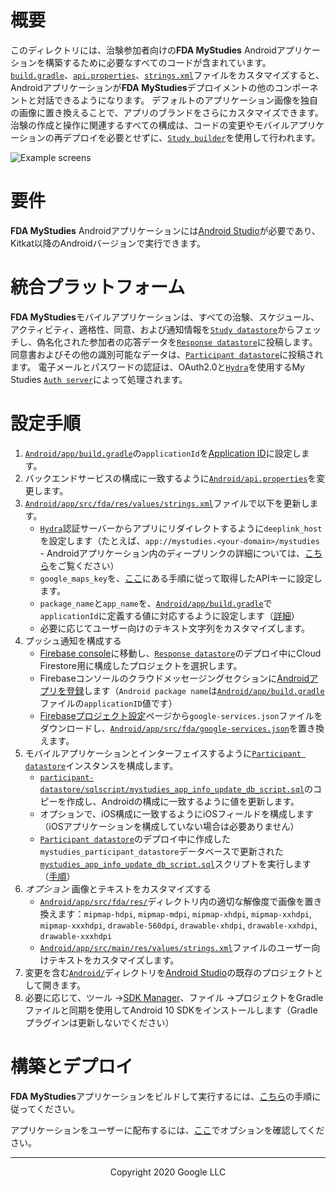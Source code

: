 <!--
 Copyright 2020 Google LLC
 Use of this source code is governed by an MIT-style
 license that can be found in the LICENSE file or at
 https://opensource.org/licenses/MIT.
-->

# 概要
このディレクトリには、治験参加者向けの**FDA MyStudies** Androidアプリケーションを構築するために必要なすべてのコードが含まれています。 [`build.gradle`](app/build.gradle)、[`api.properties`](api.properties)、[`strings.xml`](app/src/fda/res/values/strings.xml)ファイルをカスタマイズすると、Androidアプリケーションが**FDA MyStudies**デプロイメントの他のコンポーネントと対話できるようになります。 デフォルトのアプリケーション画像を独自の画像に置き換えることで、アプリのブランドをさらにカスタマイズできます。 治験の作成と操作に関連するすべての構成は、コードの変更やモバイルアプリケーションの再デプロイを必要とせずに、[`Study builder`](../study-builder/)を使用して行われます。

<!--TODO A demonstration of the Android mobile application can be found [here](todo). --->

![Example screens](../documentation/images/mobile-screens.png "Example screens")

# 要件
**FDA MyStudies** Androidアプリケーションには[Android Studio](https://developer.android.com/studio/index.html)が必要であり、Kitkat以降のAndroidバージョンで実行できます。

# 統合プラットフォーム
**FDA MyStudies**モバイルアプリケーションは、すべての治験、スケジュール、アクティビティ、適格性、同意、および通知情報を[`Study datastore`](../study-datastore/)からフェッチし、偽名化された参加者の応答データを[`Response datastore`](../response-datastore/)に投稿します。 同意書およびその他の識別可能なデータは、[`Participant datastore`](../participant-datastore/)に投稿されます。 電子メールとパスワードの認証は、OAuth2.0と[`Hydra`](/hydra/)を使用するMy Studies [`Auth server`](../auth-server/)によって処理されます。

# 設定手順

1. [`Android/app/build.gradle`](app/build.gradle)の`applicationId`を[Application ID](https://developer.android.com/studio/build/application-id)に設定します。
1. バックエンドサービスの構成に一致するように[`Android/api.properties`](api.properties)を変更します。
1. [`Android/app/src/fda/res/values/strings.xml`](app/src/fda/res/values/strings.xml)ファイルで以下を更新します。
    -   [`Hydra`](/hydra/)認証サーバーからアプリにリダイレクトするように`deeplink_host`を設定します（たとえば、`app://mystudies.<your-domain>/mystudies` - Androidアプリケーション内のディープリンクの詳細については、[こちら](https://developer.android.com/training/app-links/deep-linking)をご覧ください）
    -   `google_maps_key`を、[ここ](https://developers.google.com/maps/documentation/android-sdk/get-api-key)にある手順に従って取得したAPIキーに設定します。
    -   `package_name`と`app_name`を、[`Android/app/build.gradle`](app/build.gradle)で`applicationId`に定義する値に対応するように設定します（[詳細](https://developer.android.com/studio/build/application-id)）
    -    必要に応じてユーザー向けのテキスト文字列をカスタマイズします。
1. プッシュ通知を構成する
    -   [Firebase console](https://console.firebase.google.com/)に移動し、[`Response datastore`](/response-datastore/)のデプロイ中にCloud Firestore用に構成したプロジェクトを選択します。
    -    Firebaseコンソールのクラウドメッセージングセクションに[Androidアプリを登録](https://firebase.google.com/docs/android/setup)します（`Android package name`は[`Android/app/build.gradle`](app/build.gradle)ファイルの`applicationID`値です）
    -    [Firebaseプロジェクト設定](https://console.firebase.google.com/project/_/settings/general/)ページから`google-services.json`ファイルをダウンロードし、[`Android/app/src/fda/google-services.json`](app/src/fda/google-services.json)を置き換えます。
1. モバイルアプリケーションとインターフェイスするように[`Participant datastore`](/participant-datastore/)インスタンスを構成します。
    -    [`participant-datastore/sqlscript/mystudies_app_info_update_db_script.sql`](../participant-datastore/sqlscript/mystudies_app_info_update_db_script.sql)のコピーを作成し、Androidの構成に一致するように値を更新します。
    -    オプションで、iOS構成に一致するようにiOSフィールドを構成します（iOSアプリケーションを構成していない場合は必要ありません）
    -    [`Participant datastore`](/participant-datastore/)のデプロイ中に作成した`mystudies_participant_datastore`データベースで更新された[`mystudies_app_info_update_db_script.sql`](../participant-datastore/sqlscript/mystudies_app_info_update_db_script.sql)スクリプトを実行します（[手順](https://cloud.google.com/sql/docs/mysql/import-export/importing#importing_a_sql_dump_file)）
1. *オプション* 画像とテキストをカスタマイズする
     -  [`Android/app/src/fda/res/`](app/src/fda/res/)ディレクトリ内の適切な解像度で画像を置き換えます：`mipmap-hdpi`, `mipmap-mdpi`, `mipmap-xhdpi`, `mipmap-xxhdpi`, `mipmap-xxxhdpi`, `drawable-560dpi`, `drawable-xhdpi`, `drawable-xxhdpi`, `drawable-xxxhdpi`
     -  [`Android/app/src/main/res/values/strings.xml`](app/src/main/res/values/strings.xml)ファイルのユーザー向けテキストをカスタマイズします。 
1. 変更を含む[`Android/`](../Android/)ディレクトリを[Android Studio](https://developer.android.com/studio/index.html)の既存のプロジェクトとして開きます。
1. 必要に応じて、ツール &rarr;[SDK Manager](https://developer.android.com/studio/intro/update#sdk-manager)、ファイル &rarr;プロジェクトをGradleファイルと同期を使用してAndroid 10 SDKをインストールします（Gradleプラグインは更新しないでください）

# 構築とデプロイ
**FDA MyStudies**アプリケーションをビルドして実行するには、[こちら](https://developer.android.com/studio/run)の手順に従ってください。

アプリケーションをユーザーに配布するには、[ここ](https://developer.android.com/studio/publish)でオプションを確認してください。

***
<p align="center">Copyright 2020 Google LLC</p>
